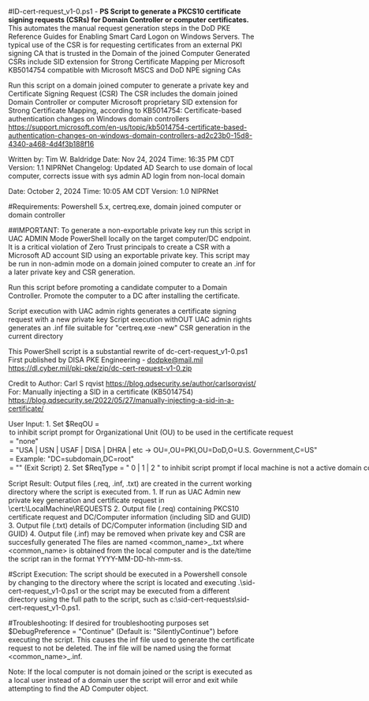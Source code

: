 #ID-cert-request_v1-0.ps1 - 
**PS Script to generate a PKCS10 certificate signing requests (CSRs) for Domain Controller or computer certificates.** 
This automates the manual request generation steps in the DoD PKE Reference Guides for Enabling Smart Card Logon on Windows Servers.
The typical use of the CSR is for requesting certificates from an external PKI signing CA that is trusted in the Domain of the joined Computer
Generated CSRs include SID extension for Strong Certificate Mapping per Microsoft KB5014754 compatible with Microsoft MSCS and DoD NPE signing CAs

Run this script on a domain joined computer to generate a private key and Certificate Signing Request (CSR)
The CSR includes the domain joined Domain Controller or computer Microsoft proprietary SID extension for Strong Certificate Mapping, according to
KB5014754: Certificate-based authentication changes on Windows domain controllers
https://support.microsoft.com/en-us/topic/kb5014754-certificate-based-authentication-changes-on-windows-domain-controllers-ad2c23b0-15d8-4340-a468-4d4f3b188f16

Written by: Tim W. Baldridge
Date:     Nov 24, 2024
Time:     16:35 PM CDT
Version:  1.1 NIPRNet
Changelog: Updated AD Search to use domain of local computer, corrects issue with sys admin AD login from non-local domain
	
Date:     October 2, 2024
Time:     10:05 AM CDT
Version:  1.0 NIPRNet

#Requirements: Powershell 5.x, certreq.exe, domain joined computer or domain controller

##IMPORTANT: To generate a non-exportable private key run this script in UAC ADMIN Mode PowerShell locally on the target computer/DC endpoint. It is a critical violation of Zero Trust principals to create a CSR with a Microsoft AD account SID using an exportable private key. This script may be run in non-admin mode on a domain joined computer to create an .inf for a later private key and CSR generation.

Run this script before promoting a candidate computer to a Domain Controller. Promote the computer to a DC after installing the certificate.

Script execution with UAC admin rights generates a certificate signing request with a new private key
Script execution withOUT UAC admin rights generates an .inf file suitable for "certreq.exe -new" CSR generation in the current directory

This PowerShell script is a substantial rewrite of dc-cert-request_v1-0.ps1
First published by DISA PKE Engineering - dodpke@mail.mil
https://dl.cyber.mil/pki-pke/zip/dc-cert-request-v1-0.zip

Credit to Author: Carl S rqvist
https://blog.qdsecurity.se/author/carlsorqvist/
For: Manually injecting a SID in a certificate (KB5014754)
https://blog.qdsecurity.se/2022/05/27/manually-injecting-a-sid-in-a-certificate/

User Input:
		1. Set $ReqOU = <option> to inhibit script prompt for Organizational Unit (OU) to be used in the certificate request
               <option> = "none"
               <option> = "USA | USN | USAF | DISA | DHRA | etc -> OU=<input>,OU=PKI,OU=DoD,O=U.S. Government,C=US"
               <option> = <Example:> "DC=subdomain,DC=root"
               <option> = "" (Exit Script)
		2. Set $ReqType = " 0 | 1 | 2 " to inhibit script prompt if local machine is not a active domain controller.
              0 - Generate Computer certificate request
              1 - Generate Domain Controller Certificate Reqeust
              2 - Display all Domain Contoller information (on console and in .txt file)
    3. Set 	$ReqTemplate = "<CertificateTemplate>"
              Add [RequestAttributes] CertificateTemplate = "<CertificateTemplate>" to .inf
              Include this parameter when reqeusting certificate signing from Microsoft MSCS Enterprise CA
              $ReqTemplate = "ComputerKBR", e.g. Duplicate of the Computer template that permits CSR specfied identity
              $ReqTemplate = "KerberosAuthenticationKBR", e.g. Duplicate of the KerberosAuthentication template that permits CSR specified identity
              This parameter is not need for DoD NPE certificate signing.

Script Result: Output files (.req, .inf, .txt) are created in the current working directory where the script is executed from.
		1. If run as UAC Admin new private key generation and certificate request in \\cert:\LocalMachine\REQUESTS
    2. Output file (.req) containing PKCS10 certificate request and DC/Computer information (including SID and GUID)
    3. Output file (.txt) details of DC/Computer information (including SID and GUID)
    4. Output file (.inf) may be removed when private key and CSR are succesfully generated
         The files are named <common_name>_<date>.txt where <common_name> is obtained from the local computer 
         and <date> is the date/time the script ran in the format YYYY-MM-DD-hh-mm-ss.
		

#Script Execution: 
The script should be executed in a Powershell console by changing to the directory where the script is located and 
executing .\sid-cert-request_v1-0.ps1 or the script may be executed from a different directory using the full path to the script, 
such as c:\sid-cert-requests\sid-cert-request_v1-0.ps1.
 

#Troubleshooting: 
If desired for troubleshooting purposes set $DebugPreference = "Continue" (Default is: "SilentlyContinue") before executing the script. 
This causes the inf file used to generate the certificate request to not be deleted. 
The inf file will be named using the format <common_name>_<date>.inf.

Note: If the local computer is not domain joined or the script is executed as a local user instead of a domain user the script will error and exit while attempting to find the AD Computer object.

